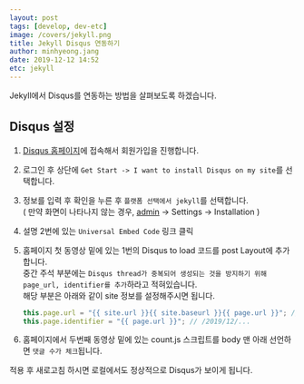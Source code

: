 ```yaml
---
layout: post
tags: [develop, dev-etc]
image: /covers/jekyll.png
title: Jekyll Disqus 연동하기
author: minhyeong.jang
date: 2019-12-12 14:52
etc: jekyll
---
```


Jekyll에서 Disqus를 연동하는 방법을 살펴보도록 하겠습니다.

## Disqus 설정

1. [Disqus 홈페이지](https://disqus.com/)에 접속해서 회원가입을 진행합니다.

2. 로그인 후 상단에 `Get Start -> I want to install Disqus on my site`를 선택합니다.

3. 정보를 입력 후 확인을 누른 후 `플랫폼 선택에서 jekyll`를 선택합니다.  
   ( 만약 화면이 나타나지 않는 경우, [admin](https://disqus.com/admin/) -> Settings -> Installation )

4. 설명 2번에 있는 `Universal Embed Code` 링크 클릭

5. 홈페이지 첫 동영상 밑에 있는 1번의 Disqus to load 코드를 post Layout에 추가합니다.  
   중간 주석 부분에는 `Disqus thread가 중복되어 생성되는 것을 방지하기 위해 page_url, identifier를 추가`하라고 적혀있습니다.  
   해당 부분은 아래와 같이 site 정보를 설정해주시면 됩니다.

   ```js
   this.page.url = "{{ site.url }}{{ site.baseurl }}{{ page.url }}"; // minhyeong-jang.github.com/2019/12/...
   this.page.identifier = "{{ page.url }}"; // /2019/12/...
   ```

6. 홈페이지에서 두번째 동영상 밑에 있는 count.js 스크립트를 body 맨 아래 선언하면 `댓글 수가 체크`됩니다.

적용 후 새로고침 하시면 로컬에서도 정상적으로 Disqus가 보이게 됩니다.
